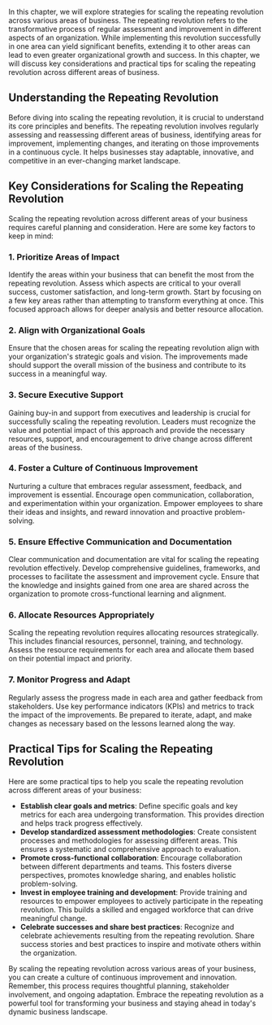 
In this chapter, we will explore strategies for scaling the repeating revolution across various areas of business. The repeating revolution refers to the transformative process of regular assessment and improvement in different aspects of an organization. While implementing this revolution successfully in one area can yield significant benefits, extending it to other areas can lead to even greater organizational growth and success. In this chapter, we will discuss key considerations and practical tips for scaling the repeating revolution across different areas of business.

**Understanding the Repeating Revolution**
------------------------------------------

Before diving into scaling the repeating revolution, it is crucial to understand its core principles and benefits. The repeating revolution involves regularly assessing and reassessing different areas of business, identifying areas for improvement, implementing changes, and iterating on those improvements in a continuous cycle. It helps businesses stay adaptable, innovative, and competitive in an ever-changing market landscape.

**Key Considerations for Scaling the Repeating Revolution**
-----------------------------------------------------------

Scaling the repeating revolution across different areas of your business requires careful planning and consideration. Here are some key factors to keep in mind:

### **1. Prioritize Areas of Impact**

Identify the areas within your business that can benefit the most from the repeating revolution. Assess which aspects are critical to your overall success, customer satisfaction, and long-term growth. Start by focusing on a few key areas rather than attempting to transform everything at once. This focused approach allows for deeper analysis and better resource allocation.

### **2. Align with Organizational Goals**

Ensure that the chosen areas for scaling the repeating revolution align with your organization's strategic goals and vision. The improvements made should support the overall mission of the business and contribute to its success in a meaningful way.

### **3. Secure Executive Support**

Gaining buy-in and support from executives and leadership is crucial for successfully scaling the repeating revolution. Leaders must recognize the value and potential impact of this approach and provide the necessary resources, support, and encouragement to drive change across different areas of the business.

### **4. Foster a Culture of Continuous Improvement**

Nurturing a culture that embraces regular assessment, feedback, and improvement is essential. Encourage open communication, collaboration, and experimentation within your organization. Empower employees to share their ideas and insights, and reward innovation and proactive problem-solving.

### **5. Ensure Effective Communication and Documentation**

Clear communication and documentation are vital for scaling the repeating revolution effectively. Develop comprehensive guidelines, frameworks, and processes to facilitate the assessment and improvement cycle. Ensure that the knowledge and insights gained from one area are shared across the organization to promote cross-functional learning and alignment.

### **6. Allocate Resources Appropriately**

Scaling the repeating revolution requires allocating resources strategically. This includes financial resources, personnel, training, and technology. Assess the resource requirements for each area and allocate them based on their potential impact and priority.

### **7. Monitor Progress and Adapt**

Regularly assess the progress made in each area and gather feedback from stakeholders. Use key performance indicators (KPIs) and metrics to track the impact of the improvements. Be prepared to iterate, adapt, and make changes as necessary based on the lessons learned along the way.

**Practical Tips for Scaling the Repeating Revolution**
-------------------------------------------------------

Here are some practical tips to help you scale the repeating revolution across different areas of your business:

* **Establish clear goals and metrics**: Define specific goals and key metrics for each area undergoing transformation. This provides direction and helps track progress effectively.
* **Develop standardized assessment methodologies**: Create consistent processes and methodologies for assessing different areas. This ensures a systematic and comprehensive approach to evaluation.
* **Promote cross-functional collaboration**: Encourage collaboration between different departments and teams. This fosters diverse perspectives, promotes knowledge sharing, and enables holistic problem-solving.
* **Invest in employee training and development**: Provide training and resources to empower employees to actively participate in the repeating revolution. This builds a skilled and engaged workforce that can drive meaningful change.
* **Celebrate successes and share best practices**: Recognize and celebrate achievements resulting from the repeating revolution. Share success stories and best practices to inspire and motivate others within the organization.

By scaling the repeating revolution across various areas of your business, you can create a culture of continuous improvement and innovation. Remember, this process requires thoughtful planning, stakeholder involvement, and ongoing adaptation. Embrace the repeating revolution as a powerful tool for transforming your business and staying ahead in today's dynamic business landscape.
